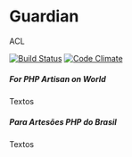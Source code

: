 # Guardian
ACL

[![Build Status](https://travis-ci.org/PHPArtisans/guardian.svg)](https://travis-ci.org/PHPArtisans/guardian)
[![Code Climate](https://codeclimate.com/github/PHPArtisans/guardian/badges/gpa.svg)](https://codeclimate.com/github/PHPArtisans/guardian)

##### For PHP Artisan on World #####

Textos

##### Para Artesões PHP do Brasil #####

Textos

